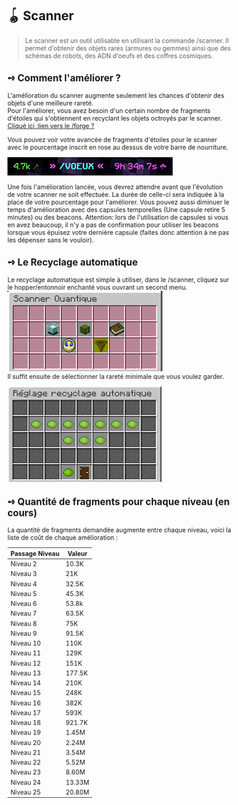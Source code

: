 # 🪀 Scanner
> Le scanner est un outil utilisable en utilisant la commande /scanner. Il permet d'obtenir des objets rares (armures ou gemmes) ainsi que des schémas de robots, des ADN d'oeufs et des coffres cosmiques.

## **➺** Comment l'améliorer ?
L'amélioration du scanner augmente seulement les chances d'obtenir des objets d'une meilleure rareté.  
Pour l'améliorer, vous avez besoin d'un certain nombre de fragments d'étoiles qui s'obtiennent en recyclant les objets octroyés par le scanner. [Cliqué ici :lien vers le /forge ?]()  

Vous pouvez voir votre avancée de fragments d'étoiles pour le scanner avec le pourcentage inscrit en rose au dessus de votre barre de nourriture. 

![img_1.png](ressources/scanner_remain_time.png)  

Une fois l'amélioration lancée, vous devrez attendre avant que l'évolution de votre scanner ne soit effectuée. La durée de celle-ci sera indiquée à la place de votre pourcentage pour l'améliorer. Vous pouvez aussi diminuer le temps d'amélioration avec des capsules temporelles (Une capsule retire 5 minutes) ou des beacons.
Attention: lors de l'utilisation de capsules si vous en avez beaucoup, il n'y a pas de confirmation pour utiliser les beacons lorsque vous épuisez votre dernière capsule (faites donc attention à ne pas les dépenser sans le vouloir).

## **➺** Le Recyclage automatique
Le recyclage automatique est simple à utiliser, dans le /scanner, cliquez sur le hopper/entonnoir enchanté vous ouvrant un second menu.  
![img.png](ressources/scanner.png)  
Il suffit ensuite de sélectionner la rareté minimale que vous voulez garder.  

![img.png](ressources/emnu_recyclage.png)

## **➺** Quantité de fragments pour chaque niveau (en cours)
La quantité de fragments demandée augmente entre chaque niveau, voici la liste de coût de chaque amélioration :

| Passage Niveau | Valeur |
|----------------|--------|
| Niveau 2       | 10.3K  |
| Niveau 3       | 21K    |
| Niveau 4       | 32.5K  |
| Niveau 5       | 45.3K  |
| Niveau 6       | 53.8k  |
| Niveau 7       | 63.5K  |
| Niveau 8       | 75K    |
| Niveau 9       | 91.5K  |
| Niveau 10      | 110K   |
| Niveau 11      | 129K   |
| Niveau 12      | 151K   |
| Niveau 13      | 177.5K |
| Niveau 14      | 210K   |
| Niveau 15      | 248K   |
| Niveau 16      | 382K   |
| Niveau 17      | 593K   |
| Niveau 18      | 921.7K |
| Niveau 19      | 1.45M  |
| Niveau 20      | 2.24M  |
| Niveau 21      | 3.54M  |
| Niveau 22      | 5.52M  |
| Niveau 23      | 8.60M  |
| Niveau 24      | 13.33M |
| Niveau 25      | 20.80M |
